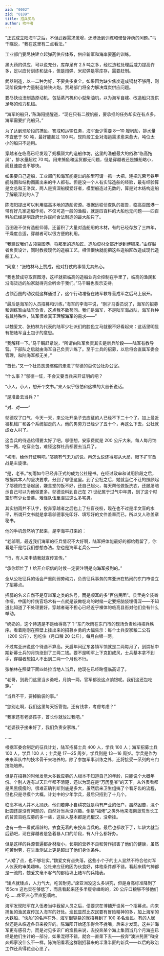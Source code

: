 ```yaml
---
aid: "0002"
zid: "0109"
title: 招兵买马
author: 吹牛者
---
```


“正式成立陆海军之后，不但武器需求激增，还涉及到训练和储备弹药的问题。”马千瞩说，“我在这里有二点看法。”

工业部门要尽快建立起弹药供应体系，供应新军和海岸要塞的训练。

黑火药的供应，可以说充分，库存足有 2.5 吨之多，经过造粒处理后威力提高许多，足以应付训练和战斗，但是炮弹、米尼弹是零库存，需要赶制。

武器制造，以一二种为好，不要贪多贪全。如果因为缺少焦炭造成钢材不够用，则现阶段集中力量制造铸铁火炮。贸易部门将全力解决煤炭供应问题。

要尽快设法制造原动机，包括蒸汽机和小型柴油机，以为海军自建、改造船只提供足够的动力机械。

“海军的船只，”陈海阳提醒道，“现在只有二艘帆船，要承担的任务却实在有点多。海军需要扩充船只。”

为了达到现阶段的捕鱼、警戒和运输任务，海军至少需要 8—10 艘帆船，排水量不宜低于 50 吨，最好能超过 100 吨。现阶段工业对海运需求愈来愈大，吨位太小的船只不适用。

穿越者在临高已经发现了规模颇大的造船作坊。这里的渔船最大的俗称“临高拖风”，排水量超过 70 吨。用来捕鱼和运货都无问题，但是穿越者还是嫌船略小，而且速度也不够快。

如果要自己造船，工业部门和海军能提出的船型可谓一抓一大把，连把光荣号铁甲舰线图和结构图画出来的牛人都有。但是没一个人有实际造船的经验，最有经验算是文总和王洛宾，两人是资深船模爱好者，模型船造过无数的，算是对木结构造船了解最深刻的人了

陈海阳提出可以利用临高本地的造船资源。根据远程侦查队的报告，临高百图港一带有好几家造船作坊，不仅可造一般的渔船，就是四百料的大船也无问题——四百料船已经是明政府允许民间合法制造的最大船只了。

百图港不仅有造船师傅，还蓄积了大量对造船用的木材，有的已经存放了三四年，干燥度合适，穿越者可以很方便的利用。

“我建议我们占领百图港，将那里的造船匠、造船资材全部迁徙到博铺来。”由穿越者负责设计，同时教授现代的造船工艺，相信很快就能把这些造船匠改造成现代造船工人。

“同意！”张柏林马上赞成，他对打仗的事情尤其热心。

“我也赞成夺取百图港，这样就把临高的造船业完全控制在手里了，临高的渔民和沿海货运的船家就得完全听命于我们。”马千瞩也表示支持。

占领百图的动议就这样通过了，这个行动准备在陆军教导营成军之后马上展开。

“最后是海军的人员招募和训练，”海军的李海平说，“刚才马委员说了，海军的招募和训练暂由陆军负责，这点我不敢苟同。我们是海军，不是陆军海战队，海军兵种有其特殊性，陆军很难真正理解海军的需求——”

以魏爱文、张柏林为代表的陆军少壮派们的脸色立马就很不好看起来：这话里明显有把陆军当土包子的意思。

“我解释一下。”马千瞩赶紧说，“所谓由陆军负责其实是新兵阶段——陆军有教导营。下部队之后就由海军自己负责训练了。至于士兵的招募，以后将会直属军委会管理，和陆海军都无关。”

“首长。”又一个社员畏畏缩缩的走进了邬德的百仞公社办公室。

“什么事？”邬德一怔，不会又要当兵来开证明的吧？

“小人，小人，想开个文书。”来人似乎很怕和这样的大首长说话。

“是准备去当兵？”

“对、对——”

邬德叹了口气，今天一天，来公社开条子去应征的人已经不下二十个了。加上最近被机械厂和各个系统招走的人，他的男劳力已经少了五十个，再这么下去，公社就成女人村了。

这当兵的待遇给得要太好了吧。邬德想，安家费就是 200 公斤大米，每人每月饷银一两，吃穿全包，难怪这群社员都要去当兵了。

“初雨，给他开证明吧。”邬德有气无力的说。再怎么说还得服从大局，眼下扩军备战是主旋律。

“是，老爷。”初雨如今已经非正式的成为公社秘书。在经过政审和试用阶段之后，根据其本人的坚决要求，分到了邬德这里。到了公社之后，她就当仁不让的照顾起了邬德的生活起居，嫌食堂的饭不好，还自己起火，每天帮他做饭洗衣，还屡屡暗示自己可以为他做更多。邬德没料到自己在 21 世纪属于过气中年男，到了这个时空却有少女爱慕。难怪队伍里混进这么多宅男。

其实初雨并不认字，投奔穿越者之后也上了扫盲夜校，现在也不过是半文盲的水平，所谓开文书就是拿着邬德事先印好、填写好的文件盖章而已，所以又人称盖章秘书。

他的手机忽然响了起来，是李海平打来的：

“老邬啊，最近我们海军的征兵情况不大好啊，陆军把体能最好的都给截留了，你看是不是给我们想想办法。您也是海军老兵么——”

“行，有人来申请我就宣传宣传。”

“承你帮忙了！给开介绍信的时候一定要注明是向海军报到的。”

全从公社征兵的话会严重削弱劳动力，负责征兵事务的席亚洲在热闹的东门市设立了招募点。

招募的名义自然不是穿越军之类的名号，而是顺耳的多“百仞民团”。县里完全装聋作哑，中国的传统官场术有一点就是该做鸵鸟的时候一定要把脑袋埋得深——不知道比知道了不处理要好。穿越者毫不担心已经近乎裸体的临高县衙对他们会有什么举动。

“奶奶的，这个待遇是不是给得高了？”东门吹雨在东门市的现场负责维持招兵秩序。看着刚刚在照壁上挂出来的招募乡勇的大幅告示：每个士兵安家粮二公石（200 公斤），包吃住（月口粮 20 公斤），每月白银一两。

不过席亚洲说这个待遇不算高。天启年间辽东各镇军饷就是二两每月了，到崇祯中期新募士兵的月饷涨到了三两二钱。要不是明军上下克扣成风，士兵基本拿不到手，穿越者想招人不出到二两一个月也不行。

张柏林在照壁下面四处拉当地人当兵，他现在已经略懂临高话了。

“老哥，到我们这里当乡勇吧，月饷一两，官军都没这点饷银呢。我们这还包吃穿。”

“当兵不干，要掉脑袋的事。”

“您别走啊，我们这里每天饭管饱，还有钱拿，考虑考虑？”

“我家还有老婆孩子，首长你就放过我吧。”

“老婆孩子接来好了，我们负责安家粮。”

……

根据军委会制定的征兵计划，陆军招募士兵 400 人，学兵 100 人；海军招募士兵 100 人，学兵 100 人；士兵是 17—25 周岁，学兵则是 13—16 周岁。学兵是作为未来军队中的技术骨干来培养的，除了参加军事训练之外，还将接受一系列的专门技能培养。

但是在招募的时候发觉大多数应募的人根本不知道自己的年龄，只能说个大概年份。个别人连有过天启年都不清楚，还以为现在是“万历皇爷”的天下。从外表看都是黑黑瘦瘦的，很难正确判断到底是多大，虽然后来卫生组搞了个看牙齿的流程，但也只是寻摸个大概。计划中的少年学兵，最后只招到了十几个。

临高本地人并不太踊跃，他们若非小自耕农就是稍有产业的佃户，虽然困苦，混个肚圆还是没有问题的，自然对当兵没兴趣。倒是“福佬”之类外地来海南垦荒当长工的贫苦百姓应募的多一些，这些人基本都是光棍汉，没牵挂。

也有一些一看就超龄的，衣食无着的来投奔当兵的。最后也都收下了，年龄大就当后勤吧，现在穿越者是急着暴人口的阶段，有人什么都好办。

但是这样的兵源普遍都身材瘦小，长期的营养不良和劳作损害了他们的健康，虽然吃苦耐劳，在举重测试上更是超出了他们身体条件。

“人矮了点，也不够壮实。”魏爱文有点失落，这些小个子的土人显然不符合他对军人仪表的审美趣味。公社来应征的因为伙食好，体格条件都不错，看起来精气神都是一流的，魏爱文毫不客气的都给填上陆军的兵籍表。

“矮点就矮点，人力气大，吃苦耐劳。”席亚洲没这么多讲究，但是身高标准降到了 155cm 这也实在够低了，而且看起来还多半瘦骨嶙峋的，20 公斤口粮够不够他们吃……席亚洲心里直犯嘀咕。

海军发现陆军在入伍者当中截留人员之后，便要求在博铺开设另一个招募点。向来捕鱼的渔民宣传加入海军的好处。渔民显然比农民要有冒险精神的多，加上海军的大铁船、“快船”的名声在外，海军很容易的就招募到了 100 多名渔民。有的人居然还是从临近各县来投奔的。陈海阳开始还乐得合不拢嘴，后来才发现，这并非海军更有感召力，而是对见多识广的渔民来说，去投奔某个海上集团当几个月海盗已经是他们生计的一部分。如果混得不错，就会一直呆下去——投奔“澳洲髡匪”和投奔郑家没什么不一样。陈海阳看着这群刚招募来的半渔半匪的新兵——以后的政治工作还真得花点心思了。
